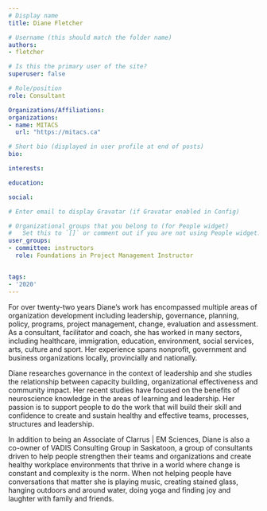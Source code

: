 ```yaml
---
# Display name
title: Diane Fletcher

# Username (this should match the folder name)
authors:
- fletcher

# Is this the primary user of the site?
superuser: false

# Role/position
role: Consultant

Organizations/Affiliations:
organizations:
- name: MITACS
  url: "https://mitacs.ca"

# Short bio (displayed in user profile at end of posts)
bio: 

interests:

education:

social:

# Enter email to display Gravatar (if Gravatar enabled in Config)

# Organizational groups that you belong to (for People widget)
#   Set this to `[]` or comment out if you are not using People widget.
user_groups:
- committee: instructors
  role: Foundations in Project Management Instructor


tags:
- '2020'
---
```

For over twenty-two years Diane’s work has encompassed multiple areas of
organization development including leadership, governance, planning, policy,
programs, project management, change, evaluation and assessment. As a
consultant, facilitator and coach, she has worked in many sectors, including
healthcare, immigration, education, environment, social services, arts, culture
and sport. Her experience spans nonprofit, government and business organizations
locally, provincially and nationally. 

Diane researches governance in the context of leadership and she studies the
relationship between capacity building, organizational effectiveness and
community impact. Her recent studies have focused on the benefits of
neuroscience knowledge in the areas of learning and leadership. Her passion is
to support people to do the work that will build their skill and confidence to
create and sustain healthy and effective teams, processes, structures and
leadership.

In addition to being an Associate of Clarrus | EM Sciences, Diane is also a
co-owner of VADIS Consulting Group in Saskatoon, a group of consultants driven
to help people strengthen their teams and organizations and create healthy
workplace environments that thrive in a world where change is constant and
complexity is the norm. When not helping people have conversations that matter
she is playing music, creating stained glass, hanging outdoors and around water,
doing yoga and finding joy and laughter with family and friends.
